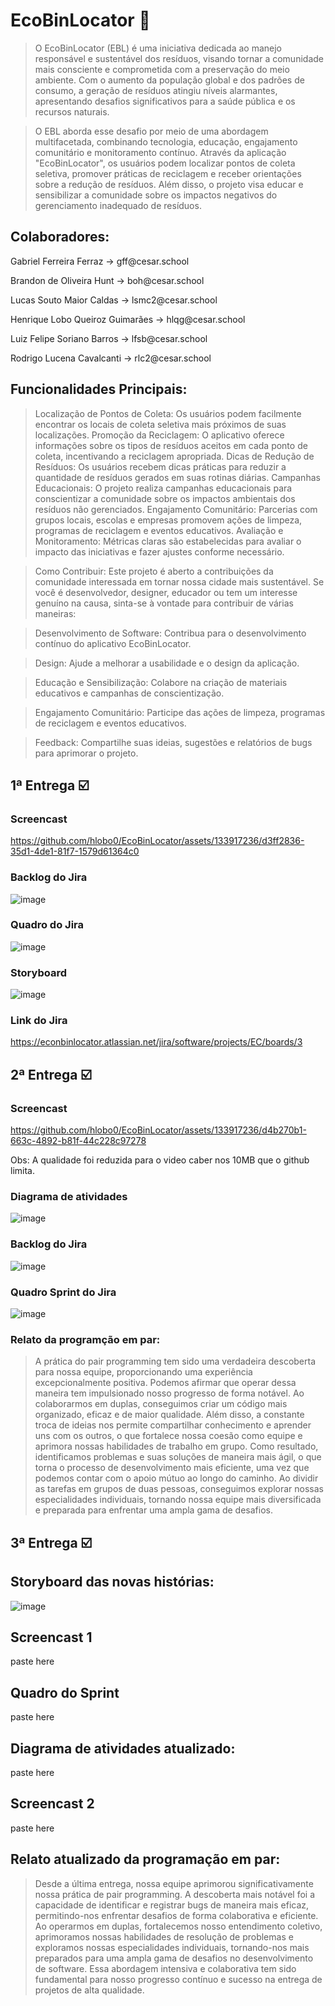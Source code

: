 # EcoBinLocator :seedling:

> O EcoBinLocator (EBL) é uma iniciativa dedicada ao manejo responsável e sustentável dos resíduos, visando tornar a comunidade mais consciente e comprometida com a preservação do meio ambiente. Com o aumento da população global e dos padrões de consumo, a geração de resíduos atingiu níveis alarmantes, apresentando desafios significativos para a saúde pública e os recursos naturais.

> O EBL aborda esse desafio por meio de uma abordagem multifacetada, combinando tecnologia, educação, engajamento comunitário e monitoramento contínuo. Através da aplicação "EcoBinLocator", os usuários podem localizar pontos de coleta seletiva, promover práticas de reciclagem e receber orientações sobre a redução de resíduos. Além disso, o projeto visa educar e sensibilizar a comunidade sobre os impactos negativos do gerenciamento inadequado de resíduos.

## Colaboradores:

</p>Gabriel Ferreira Ferraz -> gff@cesar.school<p>

</p>Brandon de Oliveira Hunt -> boh@cesar.school<p>

</p>Lucas Souto Maior Caldas -> lsmc2@cesar.school<p>

</p>Henrique Lobo Queiroz Guimarães -> hlqg@cesar.school<p>

</p>Luiz Felipe Soriano Barros -> lfsb@cesar.school<p>

</p>Rodrigo Lucena Cavalcanti -> rlc2@cesar.school<p>

## Funcionalidades Principais:

> Localização de Pontos de Coleta: Os usuários podem facilmente encontrar os locais de coleta seletiva mais próximos de suas localizações.
Promoção da Reciclagem: O aplicativo oferece informações sobre os tipos de resíduos aceitos em cada ponto de coleta, incentivando a reciclagem apropriada.
Dicas de Redução de Resíduos: Os usuários recebem dicas práticas para reduzir a quantidade de resíduos gerados em suas rotinas diárias.
Campanhas Educacionais: O projeto realiza campanhas educacionais para conscientizar a comunidade sobre os impactos ambientais dos resíduos não gerenciados.
Engajamento Comunitário: Parcerias com grupos locais, escolas e empresas promovem ações de limpeza, programas de reciclagem e eventos educativos.
Avaliação e Monitoramento: Métricas claras são estabelecidas para avaliar o impacto das iniciativas e fazer ajustes conforme necessário.

> Como Contribuir: Este projeto é aberto a contribuições da comunidade interessada em tornar nossa cidade mais sustentável. Se você é desenvolvedor, designer, educador ou tem um interesse genuíno na causa, sinta-se à vontade para contribuir de várias maneiras:

> Desenvolvimento de Software: Contribua para o desenvolvimento contínuo do aplicativo EcoBinLocator.

> Design: Ajude a melhorar a usabilidade e o design da aplicação.

> Educação e Sensibilização: Colabore na criação de materiais educativos e campanhas de conscientização.

> Engajamento Comunitário: Participe das ações de limpeza, programas de reciclagem e eventos educativos.

> Feedback: Compartilhe suas ideias, sugestões e relatórios de bugs para aprimorar o projeto.

## 1ª Entrega ☑️

### Screencast 


https://github.com/hlobo0/EcoBinLocator/assets/133917236/d3ff2836-35d1-4de1-81f7-1579d61364c0



### Backlog do Jira
![image](https://github.com/hlobo0/EcoBinLocator/assets/133917236/11d78859-d9fe-4fa7-8677-b3cf8f4db3d8)

### Quadro do Jira
![image](https://github.com/hlobo0/EcoBinLocator/assets/133917236/263d307d-6fde-40a4-a6b4-6d78cb434346)

### Storyboard
![image](https://github.com/hlobo0/EcoBinLocator/assets/133917236/9a846843-7e90-4bde-8d1f-5106450d6e04)

### Link do Jira

https://econbinlocator.atlassian.net/jira/software/projects/EC/boards/3

## 2ª Entrega ☑️

### Screencast



https://github.com/hlobo0/EcoBinLocator/assets/133917236/d4b270b1-663c-4892-b81f-44c228c97278


Obs: A qualidade foi reduzida para o video caber nos 10MB que o github limita.

### Diagrama de atividades

![image](https://github.com/hlobo0/EcoBinLocator/assets/133917236/190c0f1b-4f48-4712-b602-bcef0d8ede0c)

### Backlog do Jira

![image](https://github.com/hlobo0/EcoBinLocator/assets/133917236/843262f6-bb3e-4ed7-9b37-c63be19c51e2)

### Quadro Sprint do Jira 

![image](https://github.com/hlobo0/EcoBinLocator/assets/133917236/391de54e-db18-41bc-b204-085907a3e8b8)

### Relato da programção em par: 

> A prática do pair programming tem sido uma verdadeira descoberta para nossa equipe, proporcionando uma experiência excepcionalmente positiva. Podemos afirmar que operar dessa maneira tem impulsionado nosso progresso de forma notável. Ao colaborarmos em duplas, conseguimos criar um código mais organizado, eficaz e de maior qualidade. Além disso, a constante troca de ideias nos permite compartilhar conhecimento e aprender uns com os outros, o que fortalece nossa coesão como equipe e aprimora nossas habilidades de trabalho em grupo. Como resultado, identificamos problemas e suas soluções de maneira mais ágil, o que torna o processo de desenvolvimento mais eficiente, uma vez que podemos contar com o apoio mútuo ao longo do caminho. Ao dividir as tarefas em grupos de duas pessoas, conseguimos explorar nossas especialidades individuais, tornando nossa equipe mais diversificada e preparada para enfrentar uma ampla gama de desafios.


## 3ª Entrega ☑️

## Storyboard das novas histórias:

![image](https://github.com/hlobo0/EcoBinLocator/assets/133917236/ce25ebb8-1d96-4a61-98be-3dc829845d3c)

## Screencast 1

paste here

## Quadro do Sprint

paste here

## Diagrama de atividades atualizado:

paste here

## Screencast 2

paste here

## Relato atualizado da programação em par:

> Desde a última entrega, nossa equipe aprimorou significativamente nossa prática de pair programming. A descoberta mais notável foi a capacidade de identificar e registrar bugs de maneira mais eficaz, permitindo-nos enfrentar desafios de forma colaborativa e eficiente. Ao operarmos em duplas, fortalecemos nosso entendimento coletivo, aprimoramos nossas habilidades de resolução de problemas e exploramos nossas especialidades individuais, tornando-nos mais preparados para uma ampla gama de desafios no desenvolvimento de software. Essa abordagem intensiva e colaborativa tem sido fundamental para nosso progresso contínuo e sucesso na entrega de projetos de alta qualidade.
